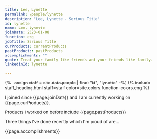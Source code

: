 ```yaml
---
title: Lee, Lynette
permalink: /people/lynette
description: "Lee, Lynette - Serious Title"
id: lynette
name: Lee, Lynette
joinDate: 2023-01-08
function: eng
jobTitle: Serious Title
curProducts: currentProducts
pastProducts: pastProducts
accomplishments: ""
quote: Treat your family like friends and your friends like family.
linkedinId: lynette

---
```


{%- assign staff = site.data.people | find: "id", "lynette" -%}
{% include staff_heading.html staff=staff color=site.colors.function-colors.eng %}

<p>I joined since {{page.joinDate}} and I am currently working on {{page.curProducts}}.</p>

<p>Products I worked on before include {{page.pastProducts}}</p>

<p>Three things I've done recently which I'm proud of are...</p>
{{page.accomplishments}}
